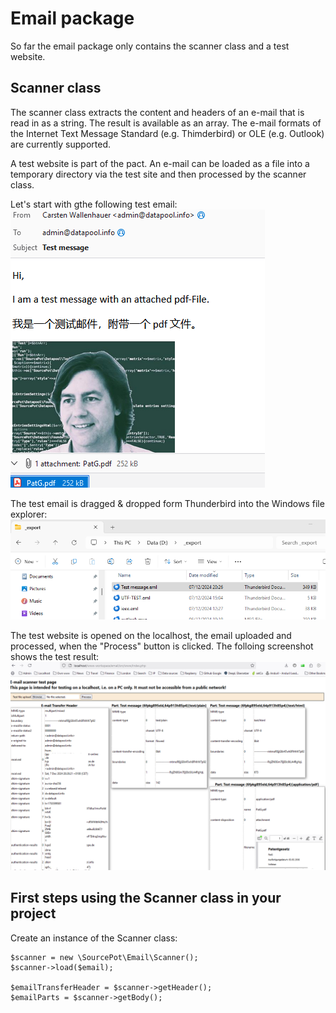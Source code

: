 # Email package

So far the email package only contains the scanner class and a test website.

## Scanner class

The scanner class extracts the content and headers of an e-mail that is read in as a string. The result is available as an array. The e-mail formats of the Internet Text Message Standard (e.g. Thimderbird) or OLE (e.g. Outlook) are currently supported.

A test website is part of the pact. An e-mail can be loaded as a file into a temporary directory via the test site and then processed by the scanner class.

Let's start with gthe following test email:
<img src="./assets/test_message.png" alt="Test email"/>

The test email is dragged & dropped form Thunderbird into the Windows file explorer:
<img src="./assets/test_message_upload.png" alt="Test email"/>

The test website is opened on the localhost, the email uploaded and processed, when the "Process" button is clicked. The folloing screenshot shows the test result:
<img src="./assets/test_message_test_page.png" alt="Test email"/>

## First  steps using the Scanner class in your project

Create an instance of the Scanner class:
```
$scanner = new \SourcePot\Email\Scanner();
$scanner->load($email);

$emailTransferHeader = $scanner->getHeader();
$emailParts = $scanner->getBody();
```
        
